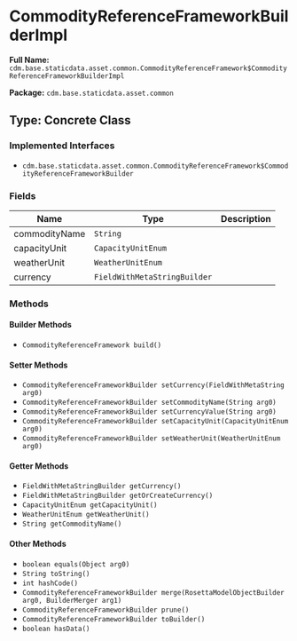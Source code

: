 # CommodityReferenceFrameworkBuilderImpl

**Full Name:** `cdm.base.staticdata.asset.common.CommodityReferenceFramework$CommodityReferenceFrameworkBuilderImpl`

**Package:** `cdm.base.staticdata.asset.common`

## Type: Concrete Class

### Implemented Interfaces

- `cdm.base.staticdata.asset.common.CommodityReferenceFramework$CommodityReferenceFrameworkBuilder`

### Fields

| Name | Type | Description |
|------|------|-------------|
| commodityName | `String` |  |
| capacityUnit | `CapacityUnitEnum` |  |
| weatherUnit | `WeatherUnitEnum` |  |
| currency | `FieldWithMetaStringBuilder` |  |

### Methods

#### Builder Methods

- `CommodityReferenceFramework build()`

#### Setter Methods

- `CommodityReferenceFrameworkBuilder setCurrency(FieldWithMetaString arg0)`
- `CommodityReferenceFrameworkBuilder setCommodityName(String arg0)`
- `CommodityReferenceFrameworkBuilder setCurrencyValue(String arg0)`
- `CommodityReferenceFrameworkBuilder setCapacityUnit(CapacityUnitEnum arg0)`
- `CommodityReferenceFrameworkBuilder setWeatherUnit(WeatherUnitEnum arg0)`

#### Getter Methods

- `FieldWithMetaStringBuilder getCurrency()`
- `FieldWithMetaStringBuilder getOrCreateCurrency()`
- `CapacityUnitEnum getCapacityUnit()`
- `WeatherUnitEnum getWeatherUnit()`
- `String getCommodityName()`

#### Other Methods

- `boolean equals(Object arg0)`
- `String toString()`
- `int hashCode()`
- `CommodityReferenceFrameworkBuilder merge(RosettaModelObjectBuilder arg0, BuilderMerger arg1)`
- `CommodityReferenceFrameworkBuilder prune()`
- `CommodityReferenceFrameworkBuilder toBuilder()`
- `boolean hasData()`

